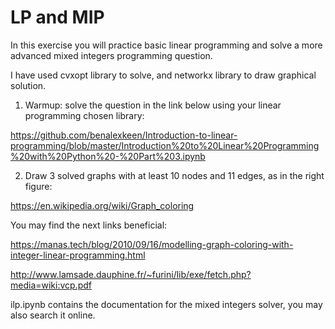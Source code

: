 # LP and MIP
In this exercise you will practice basic linear programming and solve a more advanced mixed integers programming question.

I have used cvxopt library to solve, and networkx library to draw graphical solution.

1.	Warmup: solve the question in the link below using your linear programming chosen library: 

https://github.com/benalexkeen/Introduction-to-linear-programming/blob/master/Introduction%20to%20Linear%20Programming%20with%20Python%20-%20Part%203.ipynb

2.	Draw 3 solved graphs with at least 10 nodes and 11 edges, as in the right figure:

https://en.wikipedia.org/wiki/Graph_coloring

You may find the next links beneficial:  

https://manas.tech/blog/2010/09/16/modelling-graph-coloring-with-integer-linear-programming.html

http://www.lamsade.dauphine.fr/~furini/lib/exe/fetch.php?media=wiki:vcp.pdf

ilp.ipynb contains the documentation for the mixed integers solver, you may also search it online.
